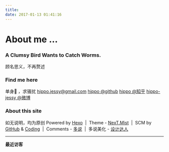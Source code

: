 ```yaml
---
title: 
date: 2017-01-13 01:41:16
---
```


# About me ...



### A Clumsy Bird Wants to Catch Worms. 

顾名思义，不再赘述



### Find me here

单身🐶 ，求骚扰
hippo.jessy@gmail.com
[hippo @github](https://github.com/hippo-jessy)
[hippo @知乎](https://www.zhihu.com/people/hippo-jessy)
[hippo-jessy @微博](http://weibo.com/hippojessy)





### About this site 
如无说明，均为原创
Powered by [Hexo](https://hexo.io/)&nbsp; |&nbsp; Theme - [NexT.Mist](https://github.com/iissnan/hexo-theme-next)&nbsp; |&nbsp; SCM by [GitHub](https://github.com/) & [Coding](https://coding.net)&nbsp; |&nbsp; Comments - [多说](http://duoshuo.com)&nbsp; |&nbsp; 多说美化 - [设计达人](http://www.shejidaren.com/use-css3-to-create-a-beautiful-comment-ui.html)



---
**最近访客**

<div class="ds-recent-visitors"
    data-num-items="36"
    data-avatar-size="42"
    id="ds-recent-visitors">
</div>



